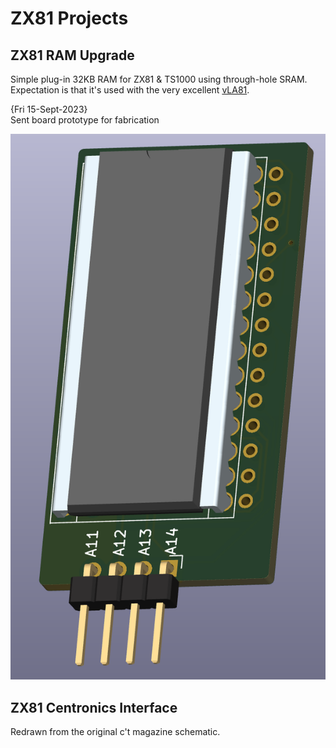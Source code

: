 # ZX81 Projects

## ZX81 RAM Upgrade
Simple plug-in 32KB RAM for ZX81 &amp; TS1000 using through-hole SRAM.  Expectation is that it's used with the very excellent [vLA81](https://www.vretrodesign.com/products/vla81-zx81-ula-replacement).<br>

{Fri 15-Sept-2023}<br>
Sent board prototype for fabrication<br>

![PCB](RAM_Upgrade/ZX81_32KB_RAM_Board_PCB.png)

## ZX81 Centronics Interface
Redrawn from the original c't magazine schematic.<br>
